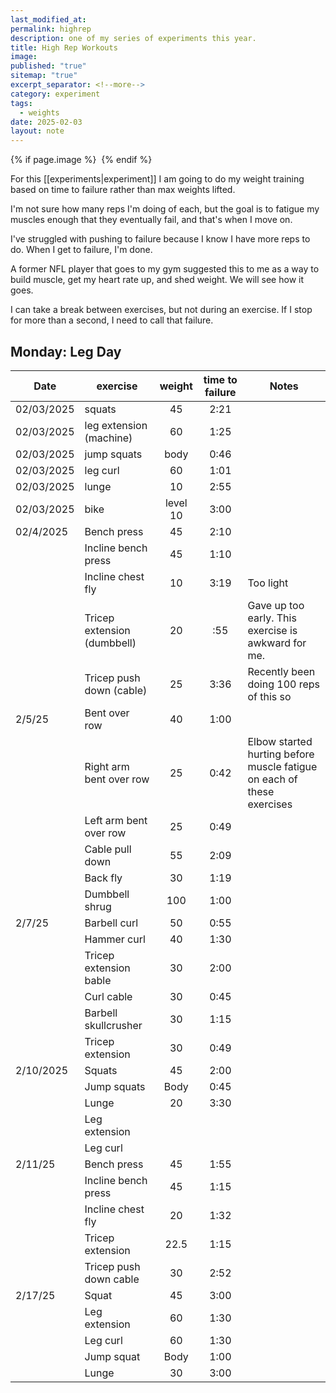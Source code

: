 ```yaml
---
last_modified_at: 
permalink: highrep
description: one of my series of experiments this year.
title: High Rep Workouts
image: 
published: "true"
sitemap: "true"
excerpt_separator: <!--more-->
category: experiment
tags:
  - weights
date: 2025-02-03
layout: note
---
```



{% if page.image %} <img src="{{ page.image }}" alt=""> {% endif %}

For this [[experiments|experiment]] I am going to do my weight training based on time to failure rather than max weights lifted. 

I'm not sure how many reps I'm doing of each, but the goal is to fatigue my muscles enough that they eventually fail, and that's when I move on. 

I've struggled with pushing to failure because I know I have more reps to do. When I get to failure, I'm done. 

A former NFL player that goes to my gym suggested this to me as a way to build muscle, get my heart rate up, and shed weight. We will see how it goes. 

I can take a break between exercises, but not during an exercise. If I stop for more than a second, I need to call that failure. 

## Monday: Leg Day

| Date       | exercise                    |  weight  | time to failure | Notes                                                                  |
| ---------- | --------------------------- | :------: | :-------------: | ---------------------------------------------------------------------- |
| 02/03/2025 | squats                      |    45    |      2:21       |                                                                        |
| 02/03/2025 | leg extension (machine)     |    60    |      1:25       |                                                                        |
| 02/03/2025 | jump squats                 |   body   |      0:46       |                                                                        |
| 02/03/2025 | leg curl                    |    60    |      1:01       |                                                                        |
| 02/03/2025 | lunge                       |    10    |      2:55       |                                                                        |
| 02/03/2025 | bike                        | level 10 |      3:00       |                                                                        |
| 02/4/2025  | Bench press                 |    45    |      2:10       |                                                                        |
|            | Incline bench press         |    45    |      1:10       |                                                                        |
|            | Incline chest fly           |    10    |      3:19       | Too light                                                              |
|            | Tricep extension (dumbbell) |    20    |       :55       | Gave up too early. This exercise is awkward for me.                    |
|            | Tricep push down (cable)    |    25    |      3:36       | Recently been doing 100 reps of this so                                |
| 2/5/25     | Bent over row               |    40    |      1:00       |                                                                        |
|            | Right arm bent over row     |    25    |      0:42       | Elbow started hurting before muscle fatigue on each of these exercises |
|            | Left arm bent over row      |    25    |      0:49       |                                                                        |
|            | Cable pull down             |    55    |      2:09       |                                                                        |
|            | Back fly                    |    30    |      1:19       |                                                                        |
|            | Dumbbell shrug              |   100    |      1:00       |                                                                        |
| 2/7/25     | Barbell curl                |    50    |      0:55       |                                                                        |
|            | Hammer curl                 |    40    |      1:30       |                                                                        |
|            | Tricep extension bable      |    30    |      2:00       |                                                                        |
|            | Curl cable                  |    30    |      0:45       |                                                                        |
|            | Barbell skullcrusher        |    30    |      1:15       |                                                                        |
|            | Tricep extension            |    30    |      0:49       |                                                                        |
| 2/10/2025  | Squats                      |    45    |      2:00       |                                                                        |
|            | Jump squats                 |   Body   |      0:45       |                                                                        |
|            | Lunge                       |    20    |      3:30       |                                                                        |
|            | Leg extension               |          |                 |                                                                        |
|            | Leg curl                    |          |                 |                                                                        |
| 2/11/25    | Bench press                 |    45    |      1:55       |                                                                        |
|            | Incline bench press         |    45    |      1:15       |                                                                        |
|            | Incline chest fly           |    20    |      1:32       |                                                                        |
|            | Tricep extension            |   22.5   |      1:15       |                                                                        |
|            | Tricep push down cable      |    30    |      2:52       |                                                                        |
| 2/17/25    | Squat                       |    45    |      3:00       |                                                                        |
|            | Leg extension               |    60    |      1:30       |                                                                        |
|            | Leg curl                    |    60    |      1:30       |                                                                        |
|            | Jump squat                  |   Body   |      1:00       |                                                                        |
|            | Lunge                       |    30    |      3:00       |                                                                        |
